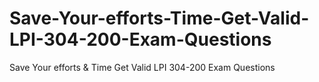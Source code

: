 # Save-Your-efforts-Time-Get-Valid-LPI-304-200-Exam-Questions
Save Your efforts &amp; Time Get Valid LPI 304-200 Exam Questions
